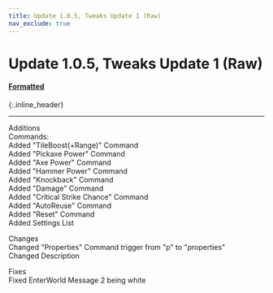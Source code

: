 ```yaml
---
title: Update 1.0.5, Tweaks Update 1 (Raw)
nav_exclude: true
---
```


# Update 1.0.5, Tweaks Update 1 (Raw)
#### [Formatted](1.0.5.md)
{:.inline_header}

---

Additions<br>
Commands:<br>
Added "TileBoost(+Range)" Command<br>
Added "Pickaxe Power" Command<br>
Added "Axe Power" Command<br>
Added "Hammer Power" Command<br>
Added "Knockback" Command<br>
Added "Damage" Command<br>
Added "Critical Strike Chance" Command<br>
Added "AutoReuse" Command<br>
Added "Reset" Command<br>
Added Settings List

Changes<br>
Changed "Properties" Command trigger from "p" to "properties"<br>
Changed Description

Fixes<br>
Fixed EnterWorld Message 2 being white